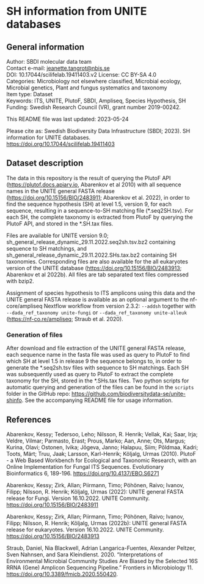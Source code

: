 # SH information from UNITE databases

## General information

Author: SBDI molecular data team  
Contact e-mail: jeanette.tangrot@nbis.se  
DOI: 10.17044/scilifelab.19411403.v2
License: CC BY-SA 4.0  
Categories: Microbiology not elsewhere classified, Microbial ecology, Microbial genetics,
Plant and fungus systematics and taxonomy  
Item type: Dataset  
Keywords: ITS, UNITE, PlutoF, SBDI, Ampliseq, Species Hypothesis, SH  
Funding: Swedish Research Council (VR), grant number 2019-00242.  

This README file was last updated: 2023-05-24

Please cite as: Swedish Biodiversity Data Infrastructure (SBDI; 2023). SH information for UNITE databases. https://doi.org/10.17044/scilifelab.19411403

## Dataset description

The data in this repository is the result of querying the PlutoF API (https://plutof.docs.apiary.io, Abarenkov et al 2010) with all sequence names in the UNITE general FASTA release (https://doi.org/10.15156/BIO/2483911; Abarenkov et al. 2022), in order to find the sequence hypothesis (SH) at level 1.5, version 9, for each sequence, resulting in a sequence-to-SH matching file (*.seq2SH.tsv). For each SH, the complete taxonomy is extracted from PlutoF by querying the PlutoF API, and stored in the *.SH.tax files.

Files are available for UNITE version 9.0; sh_general_release_dynamic_29.11.2022.seq2sh.tsv.bz2 containing sequence to SH matchings, and sh_general_release_dynamic_29.11.2022.SHs.tax.bz2 containing SH taxonomies. Corresponding files are also available for the all eukaryotes version of the UNITE database (https://doi.org/10.15156/BIO/2483913; Abarenkov et al 2022b). All files are tab separated text files compressed with bzip2.

Assignment of species hypothesis to ITS amplicons using this data and the UNITE general FASTA release is available as an optional argument to the nf-core/ampliseq Nextflow workflow from version 2.3.2: `--addsh` together with `--dada_ref_taxonomy unite-fungi` or `--dada_ref_taxonomy unite-alleuk` (https://nf-co.re/ampliseq; Straub et al. 2020).

### Generation of files

After download and file extraction of the UNITE general FASTA release, each sequence name in the fasta file was used as query to PlutoF to find which SH at level 1.5 in release 9 the sequence belongs to, in order to generate the *.seq2sh.tsv files with sequence to SH matchings. Each SH was subsequently used as query to PlutoF to extract the complete taxonomy for the SH, stored in the *.SHs.tax files.
Two python scripts for automatic querying and generation of the files can be found in the `scripts` folder in the GitHub repo: https://github.com/biodiversitydata-se/unite-shinfo. See the accompanying README file for usage information.

## References

Abarenkov, Kessy; Tedersoo, Leho; Nilsson, R. Henrik; Vellak, Kai; Saar, Irja; Veldre, Vilmar; Parmasto, Erast; Prous, Marko; Aan, Anne; Ots, Margus; Kurina, Olavi; Ostonen, Ivika; Jõgeva, Janno; Halapuu, Siim; Põldmaa, Kadri; Toots, Märt; Truu, Jaak; Larsson, Karl-Henrik; Kõljalg, Urmas (2010). PlutoF - a Web Based Workbench for Ecological and Taxonomic Research, with an Online Implementation for Fungal ITS Sequences. Evolutionary Bioinformatics 6, 189-196. https://doi.org/10.4137/EBO.S6271

Abarenkov, Kessy; Zirk, Allan; Piirmann, Timo; Pöhönen, Raivo; Ivanov, Filipp; Nilsson, R. Henrik; Kõljalg, Urmas (2022): UNITE general FASTA release for Fungi. Version 16.10.2022. UNITE Community. https://doi.org/10.15156/BIO/2483911

Abarenkov, Kessy; Zirk, Allan; Piirmann, Timo; Pöhönen, Raivo; Ivanov, Filipp; Nilsson, R. Henrik; Kõljalg, Urmas (2022b): UNITE general FASTA release for eukaryotes. Version 16.10.2022. UNITE Community. https://doi.org/10.15156/BIO/2483913

Straub, Daniel, Nia Blackwell, Adrian Langarica-Fuentes, Alexander Peltzer, Sven Nahnsen, and Sara Kleindienst. 2020. “Interpretations of Environmental Microbial Community Studies Are Biased by the Selected 16S RRNA (Gene) Amplicon Sequencing Pipeline.” Frontiers in Microbiology 11. https://doi.org/10.3389/fmicb.2020.550420.
